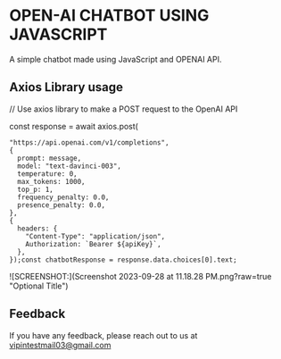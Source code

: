 
# OPEN-AI CHATBOT USING JAVASCRIPT

A simple chatbot made using JavaScript and OPENAI API.



## Axios Library usage

// Use axios library to make a POST request to the OpenAI API


  const response = await axios.post(

    "https://api.openai.com/v1/completions",
    {
      prompt: message,
      model: "text-davinci-003",
      temperature: 0,
      max_tokens: 1000,
      top_p: 1,
      frequency_penalty: 0.0,
      presence_penalty: 0.0,
    },
    {
      headers: {
        "Content-Type": "application/json",
        Authorization: `Bearer ${apiKey}`,
      },
    });const chatbotResponse = response.data.choices[0].text;

![SCREENSHOT:](Screenshot 2023-09-28 at 11.18.28 PM.png?raw=true "Optional Title")




## Feedback

If you have any feedback, please reach out to us at vipintestmail03@gmail.com

